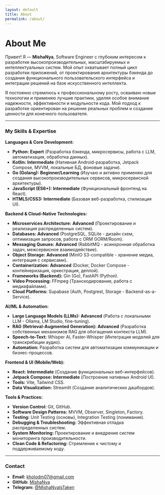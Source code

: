 ```yaml
---
layout: default
title: About
permalink: /about/
---
```


# About Me

Привет! Я — **MishaNya**, Software Engineer с глубоким интересом к разработке высокопроизводительных, масштабируемых и интеллектуальных систем. Мой опыт охватывает полный цикл разработки приложений, от проектирования архитектуры бэкенда до создания функционального пользовательского интерфейса и интеграции решений на базе искусственного интеллекта.

Я постоянно стремлюсь к профессиональному росту, осваиваю новые технологии и применяю лучшие практики, уделяя особое внимание надежности, эффективности и модульности кода. Мой подход к разработке ориентирован на решение реальных проблем и создание ценности для конечного пользователя.

---

### My Skills & Expertise

**Languages & Core Development:**
*   **Python:** **Expert** (Разработка бэкенда, микросервисы, работа с LLM, автоматизация, обработка данных).
*   **Kotlin:** **Intermediate** (Нативная Android-разработка, Jetpack Compose, MVVM, локальные БД, фоновые задачи).
*   **Go (Golang):** **Beginner/Learning** (Изучаю и активно применяю для создания высокопроизводительных сервисов, микросервисной архитектуры).
*   **JavaScript (ES6+):** **Intermediate** (Функциональный фронтенд на React).
*   **HTML5/CSS3:** **Intermediate** (Базовая веб-разработка, стилизация UI).

**Backend & Cloud-Native Technologies:**
*   **Microservices Architecture:** **Advanced** (Проектирование и реализация распределенных систем).
*   **Databases:** **Advanced** (PostgreSQL, SQLite - дизайн схем, оптимизация запросов, работа с ORM GORM/Room).
*   **Messaging Queues:** **Advanced** (RabbitMQ - асинхронная обработка задач, межсервисное взаимодействие).
*   **Object Storage:** **Advanced** (MinIO S3-compatible - хранение медиа, интеграция с сервисами).
*   **Containerization:** **Advanced** (Docker, Docker Compose - контейнеризация, оркестрация, деплой).
*   **Frameworks (Backend):** Gin (Go), FastAPI (Python).
*   **Video Processing:** FFmpeg (Транскодирование, работа с медиафайлами).
*   **Cloud Platforms:** Supabase (Auth, Postgrest, Storage - Backend-as-a-Service).

**AI/ML & Automation:**
*   **Large Language Models (LLMs):** **Advanced** (Работа с локальными LLM - Ollama, LM Studio, fine-tuning).
*   **RAG (Retrieval-Augmented Generation):** **Advanced** (Разработка собственных механизмов RAG для обогащения контекста LLM).
*   **Speech-to-Text:** Whisper AI, Faster-Whisper (Интеграция моделей для транскрибации аудио).
*   **Automation:** Разработка систем для автоматизации коммуникации и бизнес-процессов.

**Frontend & UI (Mobile/Web):**
*   **React:** **Intermediate** (Создание функциональных веб-интерфейсов).
*   **Jetpack Compose:** **Intermediate** (Построение нативных Android UI).
*   **Tools:** Vite, Tailwind CSS.
*   **Data Visualization:** Streamlit (Создание аналитических дашбордов).

**Tools & Practices:**
*   **Version Control:** Git, GitHub.
*   **Software Design Patterns:** MVVM, Observer, Singleton, Factory.
*   **Testing:** Unit Testing (основы), Integration Testing (понимание).
*   **Debugging & Troubleshooting:** Эффективная отладка распределенных систем.
*   **System Monitoring:** Проектирование и внедрение систем мониторинга производительности.
*   **Clean Code & Refactoring:** Стремление к чистому и поддерживаемому коду.

---

### Contact

*   **Email:** kholodm07@gmail.com
*   **GitHub:** [MishaNya](https://github.com/MishaNya)
*   **Telegram:** [@MishaNyaIsTaken](https://t.me/MishaNyaIsTaken)